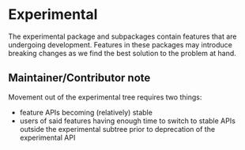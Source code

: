 # Experimental

The experimental package and subpackages contain features that are undergoing
development. Features in these packages may introduce breaking changes as we find
the best solution to the problem at hand.

## Maintainer/Contributor note

Movement out of the experimental tree requires two things:

- feature APIs becoming (relatively) stable
- users of said features having enough time to switch to stable APIs outside the
  experimental subtree prior to deprecation of the experimental API
